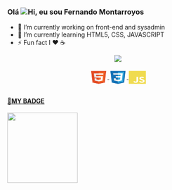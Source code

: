 ### Olá <img height="20px" width="20px" alt="Hi" src="https://raw.githubusercontent.com/kaueMarques/kaueMarques/master/hi.gif" />, eu sou Fernando Montarroyos

- 🔭 I’m currently working on front-end and sysadmin
- 🌱 I’m currently learning HTML5, CSS, JAVASCRIPT
- ⚡ Fun fact I ❤️️ ☕ 

<div align="center">
  <a href="https://github.com/fmontarroyos">
  <img height="180em" src="https://github-readme-stats.vercel.app/api?username=fmontarroyos&show_icons=true&theme=dark&include_all_commits=true&count_private=true"/>
  <div align="center" style="display: inline_block"><br>
  <img align="center" alt="HTML" height="30" width="40" src="https://raw.githubusercontent.com/devicons/devicon/master/icons/html5/html5-original.svg">
  <img align="center" alt="CSS" height="30" width="40" src="https://raw.githubusercontent.com/devicons/devicon/master/icons/css3/css3-original.svg">
  <img align="center" alt="Rafa-Js" height="30" width="40" src="https://raw.githubusercontent.com/devicons/devicon/master/icons/javascript/javascript-plain.svg">
  </div>
</div>

  
##
<h4>📕<b>MY BADGE</b></h4>
<div>
   <a href="https://www.credly.com/badges/5f612d08-2c35-4002-8b6b-45b01242d336/public_url">
  <img src="https://by3302files.storage.live.com/y4moPp_s_1raeAPI6TuYVt0o70bLFIau63meJ-4dMMWvuEfQz6S7Y5JWf1hNfVm3oaSvpdFf9UZb3t7uhyysWnusDxSulYAC75MK2SDY2twslO4KjHgF1xh5uThrA3fIUqPJtC0PMIqp9PoC-tcgLzzcUtoOctvn14-zVYsMNtdY6WZ9QJSUS0XF0axfHazhHMp?width=160&height=160&cropmode=none" width="160" height="160" />
   </a>
</div>
